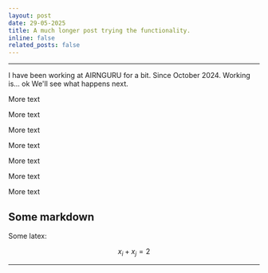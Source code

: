 ```yaml
---
layout: post
date: 29-05-2025
title: A much longer post trying the functionality.
inline: false
related_posts: false
---
```




---

I have been working at AIRNGURU for a bit. Since October 2024.
Working is... ok
We'll see what happens next.

More text

More text

More text

More text

More text

More text

More text

## Some markdown

Some latex: 

$$x_i + x_j = 2$$


---